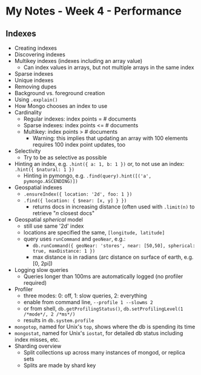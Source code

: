 # My Notes - Week 4 - Performance

## Indexes
- Creating indexes
- Discovering indexes
- Multikey indexes (indexes including an array value)
    - Can index values in arrays, but not multiple arrays in the same index
- Sparse indexes
- Unique indexes
- Removing dupes
- Background vs. foreground creation
- Using `.explain()`
- How Mongo chooses an index to use
- Cardinality
    - Regular indexes: index points = # documents
    - Sparse indexes: index points <= # documents
    - Multikey: index points > # documents
        - Warning: this implies that updating an array with 100 elements requires 100 index point updates, too
- Selectivity
    - Try to be as selective as possible
- Hinting an index, e.g. `.hint({ a: 1, b: 1 })` or, to not use an index: `.hint({ $natural: 1 })`
    - Hinting in pymongo, e.g. `.find(query).hint([('a', pymongo.ASCENDING)])`
- Geospatial indexes
    - `.ensureIndex({ location: '2d', foo: 1 })` 
    - `.find({ location: { $near: [x, y] } })`
        - returns docs in increasing distance (often used with `.limit(n)` to retrieve "_n_ closest docs"
- Geospatial _spherical_ model
    - still use same '2d' index
    - locations are specified the same, `[longitude, latitude]`
    - query uses `runCommand` and `geoNear`, e.g.:
        - `db.runCommand({ geoNear: 'stores', near: [50,50], spherical: true, maxDistance: 1 })`
        - max distance is in radians (arc distance on surface of earth, e.g. [0, 2pi])
- Logging slow queries
    - Queries longer than 100ms are automatically logged (no profiler required)
- Profiler
    - three modes: 0: off, 1: slow queries, 2: everything
    - enable from command line, `--profile 1 --slowms 2`
    - or from shell, `db.getProfilingStatus()`, `db.setProfilingLevel(1 /*mode*/, 2 /*ms*/)`
    - results in `db.system.profile`
- `mongotop`, named for Unix's `top`, shows where the db is spending its time
- `mongostat`, named for Unix's `iostat`, for detailed db status including index misses, etc.
- Sharding overview
    - Split collections up across many instances of mongod, or replica sets
    - Splits are made by shard key
    


